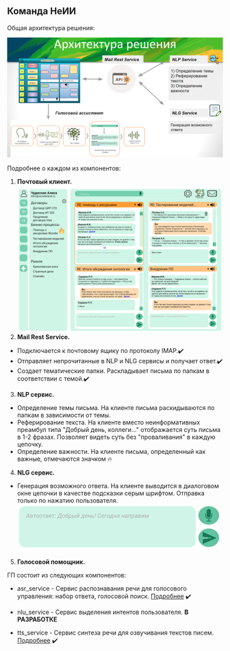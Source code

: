 ## Команда НеИИ

Общая архитектура решения:

![](architecture.PNG)

Подробнее о каждом из компонентов:

1. **Почтовый клиент.**
  ![](client.png)
2. **Mail Rest Service.**
  - Подключается к почтовому ящику по протоколу IMAP.:heavy_check_mark:
  - Отправляет непрочитанные в NLP и NLG сервисы и получает ответ.:heavy_check_mark:
  - Создает тематические папки. Раскладывает письма по папкам в соответствии с темой.:heavy_check_mark:
3. **NLP сервис.**
  - Определение темы письма. На клиенте письма раскидываются по папкам в зависимости от темы.
  - Реферирование текста. На клиенте вместо неинформативных преамбул типа "Добрый день, коллеги..." отображается суть письма в 1-2 фразах. Позволяет видеть суть без "проваливания" в каждую цепочку.
  - Определение важности. На клиенте письма, определенный как важные, отмечаются значком :fire:
4. **NLG сервис.**
  - Генерация возможного ответа. На клиенте выводится в диалоговом окне цепочки в качестве подсказки серым шрифтом. Отправка только по нажатию пользователя.
  ![](suggest_reply.PNG)
5. **Голосовой помощник.**

  ГП состоит из следующих компонентов:
  - asr_service - Сервис распознавания речи для голосового управления: набор ответа, голосовой поиск. [Подробнее](https://github.com/maya-ami/neii_hackathon2020/tree/master/voice_assistant/asr_service) :heavy_check_mark:

  - nlu_service - Сервис выделения интентов пользователя. **В РАЗРАБОТКЕ**

  - tts_service - Сервис синтеза речи для озвучивания текстов писем. [Подробнее](https://github.com/maya-ami/neii_hackathon2020/tree/master/voice_assistant/tts_service) :heavy_check_mark:
